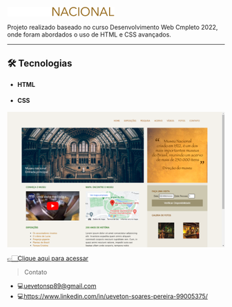 <div>
    <img src="img/logo.png">
</div>

<div>
    <p>Projeto realizado baseado no curso Desenvolvimento Web Cmpleto 2022, onde foram abordados o uso de HTML e CSS avançados.</p>
</div>
<div>
<hr>
    <h2>🛠 Tecnologias</h2>
    <ul>
        <li>
            <h4>HTML</h4>
        </li>
        <li>
            <h4>CSS</h4>
        </li>
    </ul>
</div>

![preview](/.github/MuseuCurDesenWebComplet_.png)

[👉🏻Clique aqui para acessar](https://ueveton.github.io/projMuseuCurDesenWebComplet/)

> Contato

- 💻uevetonsp89@gmail.com
- 💻https://www.linkedin.com/in/ueveton-soares-pereira-99005375/
